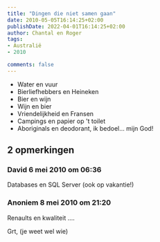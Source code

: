 ```yaml
---
title: "Dingen die niet samen gaan"
date: 2010-05-05T16:14:25+02:00
publishDate: 2022-04-01T16:14:25+02:00
author: Chantal en Roger
tags:
- Australië
- 2010

comments: false
---
```


- Water en vuur
- Bierliefhebbers en Heineken
- Bier en wijn
- Wijn en bier
- Vriendelijkheid en Fransen
- Campings en papier op 't toilet
- Aboriginals en deodorant, ik bedoel… mijn God!

## 2 opmerkingen

### David 6 mei 2010 om 06:36

Databases en SQL Server (ook op vakantie!)

### Anoniem 8 mei 2010 om 21:20

Renaults en kwaliteit ....

Grt,
(je weet wel wie)
